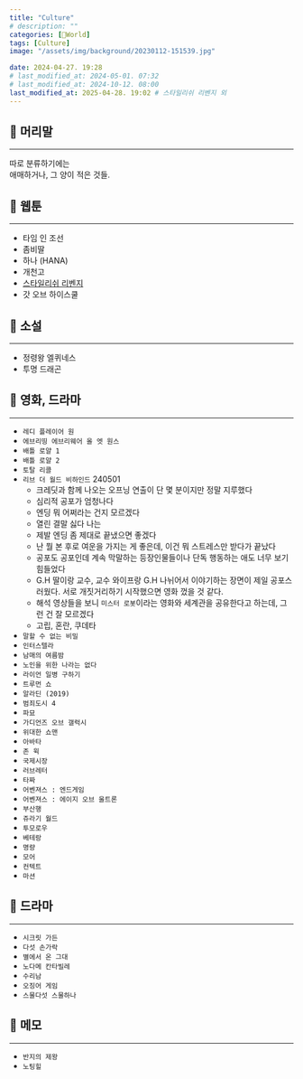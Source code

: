 ```yaml
---
title: "Culture"
# description: ""
categories: [📀World]
tags: [Culture]
image: "/assets/img/background/20230112-151539.jpg"

date: 2024-04-27. 19:28
# last_modified_at: 2024-05-01. 07:32
# last_modified_at: 2024-10-12. 08:00
last_modified_at: 2025-04-28. 19:02 # 스타일리쉬 리벤지 외
---
```


## 📀 머리말

---

따로 분류하기에는  
애매하거나, 그 양이 적은 것들.  

## 📀 웹툰

---

- 타임 인 조선
- 좀비딸
- 하나 (HANA)
- 개천고
- [스타일리쉬 리벤지](https://blog.naver.com/invin_zz)
- 갓 오브 하이스쿨

## 📀 소설

---

- 정령왕 엘퀴네스
- 투명 드래곤

## 📀 영화, 드라마

---

- `레디 플레이어 원`
- `에브리띵 에브리웨어 올 엣 원스`
- `배틀 로얄 1`
- `배틀 로얄 2`
- `토탈 리콜`
- `리브 더 월드 비하인드` 240501
  - 크레딧과 함께 나오는 오프닝 연출이 단 몇 분이지만 정말 지루했다
  - 심리적 공포가 엄청나다
  - 엔딩 뭐 어쩌라는 건지 모르겠다
  - 열린 결말 싫다 나는
  - 제발 엔딩 좀 제대로 끝냈으면 좋겠다
  - 난 뭘 본 후로 여운을 가지는 게 좋은데, 이건 뭐 스트레스만 받다가 끝났다
  - 공포도 공포인데 계속 막말하는 등장인물들이나 단독 행동하는 애도 너무 보기 힘들었다
  - G.H 딸이랑 교수, 교수 와이프랑 G.H 나뉘어서 이야기하는 장면이 제일 공포스러웠다. 서로 개짓거리하기 시작했으면 영화 껐을 것 같다.
  - 해석 영상들을 보니 `미스터 로봇`이라는 영화와 세계관을 공유한다고 하는데, 그런 건 잘 모르겠다
  - 고립, 혼란, 쿠데타
- `말할 수 없는 비밀`
- `인터스텔라`
- `남매의 여름밤`
- `노인을 위한 나라는 없다`
- `라이언 일병 구하기`
- `트루먼 쇼`
- `알라딘 (2019)`
- `범죄도시 4`
- `파묘`
- `가디언즈 오브 갤럭시`
- `위대한 쇼맨`
- `아바타`
- `존 윅`
- `국제시장`
- `러브레터`
- `타짜`
- `어벤져스 : 엔드게임`
- `어벤져스 : 에이지 오브 울트론`
- `부산행`
- `쥬라기 월드`
- `투모로우`
- `베테랑`
- `명량`
- `모어`
- `컨텍트`
- `마션`

## 📀 드라마

---

- `시크릿 가든`
- `다섯 손가락`
- `별에서 온 그대`
- `노다메 칸타빌레`
- `수리남`
- `오징어 게임`
- `스물다섯 스물하나`

## 📀 메모

---

- `반지의 제왕`
- `노팅힐`
